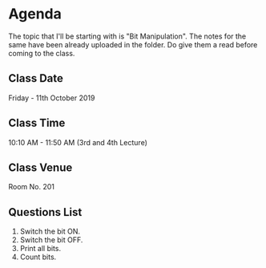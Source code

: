 # Agenda
The topic that I'll be starting with is "Bit Manipulation". The notes for the same have been already uploaded in the folder. Do give them a read before coming to the class. 

## Class Date
Friday - 11th October 2019 

## Class Time
10:10 AM - 11:50 AM (3rd and 4th Lecture)

## Class Venue
Room No. 201

## Questions List
1. Switch the bit ON.
2. Switch the bit OFF.
3. Print all bits.
4. Count bits. 
